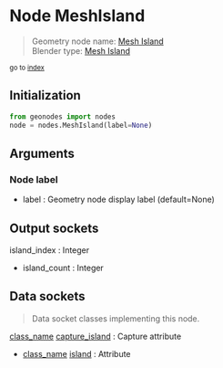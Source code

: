 
# Node MeshIsland

> Geometry node name: [Mesh Island](https://docs.blender.org/manual/en/latest/modeling/geometry_nodes/material/mesh_island.html)<br>
  Blender type: [Mesh Island](https://docs.blender.org/api/current/bpy.types.GeometryNodeInputMeshIsland.html)
  
<sub>go to [index](/docs/index.md)</sub>

## Initialization

```python
from geonodes import nodes
node = nodes.MeshIsland(label=None)
```



## Arguments


### Node label

- label : Geometry node display label (default=None)

## Output sockets

island_index : Integer
- island_count : Integer

## Data sockets

> Data socket classes implementing this node.
  
[class_name](docs/sockets/Mesh.md) [capture_island](docs/sockets/Mesh.md#capture_island) : Capture attribute
- [class_name](docs/sockets/Mesh.md) [island](docs/sockets/Mesh.md#island) : Attribute
  
